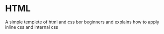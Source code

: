 # HTML
A simple templete of html and css bor beginners and 
explains how to apply inline css and internal css

